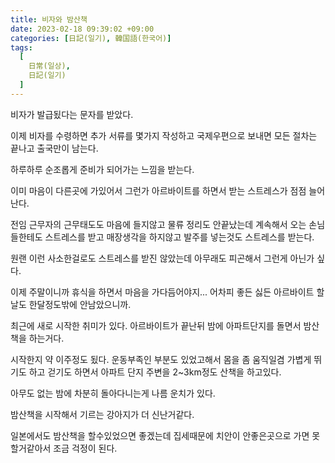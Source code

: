 ```yaml
---
title: 비자와 밤산책
date: 2023-02-18 09:39:02 +09:00
categories: [日記(일기), 韓国語(한국어)]
tags:
  [
    日常(일상),
    日記(일기)
  ]
---
```

비자가 발급됬다는 문자를 받았다.

이제 비자를 수령하면 추가 서류를 몇가지 작성하고 국제우편으로 보내면 모든 절차는 끝나고 출국만이 남는다.

하루하루 순조롭게 준비가 되어가는 느낌을 받는다.

이미 마음이 다른곳에 가있어서 그런가 아르바이트를 하면서 받는 스트레스가 점점 늘어난다.

전임 근무자의 근무태도도 마음에 들지않고 물류 정리도 안끝났는데 계속해서 오는 손님들한테도 스트레스를 받고 매장생각을 하지않고 발주를 넣는것도 스트레스를 받는다.

원랜 이런 사소한걸로도 스트레스를 받진 않았는데 아무래도 피곤해서 그런게 아닌가 싶다.

이제 주말이니까 휴식을 하면서 마음을 가다듬어야지... 어차피 좋든 싫든 아르바이트 할날도 한달정도밖에 안남았으니까.

 

최근에 새로 시작한 취미가 있다. 아르바이트가 끝난뒤 밤에 아파트단지를 돌면서 밤산책을 하는거다.

시작한지 약 이주정도 됬다. 운동부족인 부분도 있었고해서 몸을 좀 움직일겸 가볍게 뛰기도 하고 걷기도 하면서 아파트 단지 주변을 2~3km정도 산책을 하고있다.

아무도 없는 밤에 차분히 돌아다니는게 나름 운치가 있다.

밤산책을 시작해서 기르는 강아지가 더 신난거같다.

일본에서도 밤산책을 할수있었으면 좋겠는데 집세때문에 치안이 안좋은곳으로 가면 못할거같아서 조금 걱정이 된다.